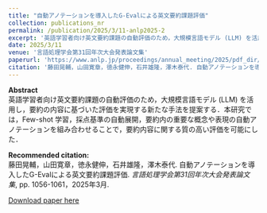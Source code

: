 ```yaml
---
title: "自動アノテーションを導入したG-Evalによる英文要約課題評価"
collection: publications_nr
permalink: /publication/2025/3/11-anlp2025-2
excerpt: '英語学習者向け英文要約課題の自動評価のため，大規模言語モデル (LLM) を活用し，要約の内容に基づいた評価を実現する新たな手法を提案する．本研究では，Few-shot 学習，採点基準の自動展開，要約内の重要な概念や表現の自動アノテーションを組み合わせることで，要約内容に関する質の高い評価を可能にした．'
date: 2025/3/11
venue: '言語処理学会第31回年次大会発表論文集'
paperurl: 'https://www.anlp.jp/proceedings/annual_meeting/2025/pdf_dir/P3-2.pdf'
citation: '藤田晃輔，山田寛章，徳永健伸，石井雄隆，澤木泰代. 自動アノテーションを導入したG-Evalによる英文要約課題評価. <i>言語処理学会第31回年次大会発表論文集</i>, pp. 1056-1061，2025年3月.'
---
```

**Abstract**   
英語学習者向け英文要約課題の自動評価のため，大規模言語モデル (LLM) を活用し，要約の内容に基づいた評価を実現する新たな手法を提案する．本研究では，Few-shot 学習，採点基準の自動展開，要約内の重要な概念や表現の自動アノテーションを組み合わせることで，要約内容に関する質の高い評価を可能にした．

**Recommended citation:**   
藤田晃輔，山田寛章，徳永健伸，石井雄隆，澤木泰代. 自動アノテーションを導入したG-Evalによる英文要約課題評価. <i>言語処理学会第31回年次大会発表論文集</i>, pp. 1056-1061，2025年3月.

<a href='https://www.anlp.jp/proceedings/annual_meeting/2025/pdf_dir/P3-2.pdf'>Download paper here</a>
